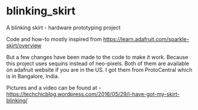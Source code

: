 # blinking_skirt
A blinking skirt - hardware prototyping project

Code and how-to mostly inspired from https://learn.adafruit.com/sparkle-skirt/overview

But a few changes have been made to the code to make it work.
Because this project uses sequins instead of neo-pixels.
Both of them are available on adafruit website if you are in the
US. I got them from ProtoCentral which is in Bangalore, India.

Pictures and a video can be found at -
https://techchicblog.wordpress.com/2016/05/29/i-have-got-my-skirt-blinking/